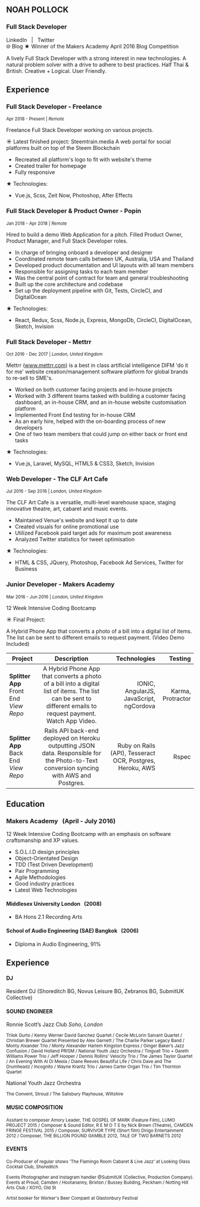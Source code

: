 ## NOAH POLLOCK
### Full Stack Developer

<a style="text-decoration:none" href="https://uk.linkedin.com/in/knowerlittle">LinkedIn</a>
&nbsp; | &nbsp;
<a style="text-decoration:none" href="https://www.twitter.com/knowerlittle">Twitter</a>
<br>
🌐
<a style="text-decoration:none" href="https://knowerlittlemakersblog.herokuapp.com">Blog</a>
★ Winner of the Makers Academy April 2016 Blog Competition

A lively Full Stack Developer with a strong interest in new technologies. A natural problem solver with a drive to adhere to best practices. Half Thai & British. Creative + Logical. User Friendly.

## Experience
### Full Stack Developer - Freelance
<sub>Apr 2018 - Present | _Remote_ </sub>

Freelance Full Stack Developer working on various projects.

☀ Latest finished project: <a style="text-decoration:none" href="https://steemtrain.media">Steemtrain.media</a>
A web portal for social platforms built on top of the Steem Blockchain
* Recreated all platform's logo to fit with website's theme
* Created trailer for homepage
* Fully responsive

★ Technologies: 
* Vue.js, Scss, Zeit Now, Photoshop, After Effects

### Full Stack Developer & Product Owner - Popin 
<sub>Jan 2018 - Apr 2018 | _Remote_</sub>

Hired to build a demo Web Application for a pitch. Filled Product Owner, Product Manager, and Full Stack Developer roles.
* In charge of bringing onboard a developer and designer
* Coordinated remote team calls between UK, Australia, USA and Thailand
* Developed product documentation and UI layouts with all team members
* Responsible for assigning tasks to each team member
* Was the central point of contract for team and general troubleshooting
* Built up the core architecture and codebase
* Set up the deployment pipeline with Git, Tests, CircleCI, and DigitalOcean

★ Technologies: 
* React, Redux, Scss, Node.js, Express, MongoDb, CircleCI, DigitalOcean, Sketch, Invision

### Full Stack Developer - Mettrr
<sub>Oct 2016 - Dec 2017 | _London, United Kingdom_</sub>

Mettrr (www.mettrr.com) is a best in class artificial intelligence DIFM 'do it for me' website creation/management software platform for global brands to re-sell to SME's. 

* Worked on both customer facing projects and in-house projects
* Worked with 3 different teams tasked with building a customer facing dashboard, an in-house CRM, and an in-house website customisation platform
* Implemented Front End testing for in-house CRM
* As an early hire, helped with the on-boarding process of new developers
* One of two team members that could jump on either back or front end tasks

★ Technologies: 
* Vue.js, Laravel, MySQL, HTML5 & CSS3, Sketch, Invision

### Web Developer - The CLF Art Cafe
<sub>Jul 2016 - Sep 2016 | _London, United Kingdom_</sub>

The CLF Art Cafe is a versatile, multi-level warehouse space, staging innovative theatre, art, cabaret and music events.
* Maintained Venue's website and kept it up to date
* Created visuals for online promotional use 
* Utilized Facebook paid target ads for maximum post awareness
* Analyzed Twitter statistics for tweet optimisation 

★ Technologies: 
* HTML & CSS, JQuery, Photoshop, Facebook Ad Services, Twitter for Business

### Junior Developer  - Makers Academy
<sub>Mar 2016 - Jun 2016 | _London, United Kingdom_</sub>

12 Week Intensive Coding Bootcamp

☀ Final Project:

A Hybrid Phone App that converts a photo of a bill into a digital list of items. The list can be sent to different emails to request payment. (Video Demo Included)

| Project     | Description           | Technologies | Testing |
| ------------- |:-------------:| -----:|-----:|
|   **Splitter App** Front End &nbsp; <a style="text-decoration:none"  href="https://github.com/knowerlittle/splitter-frontend">*View Repo*</a>  | A Hybrid Phone App that converts a photo of a bill into a digital list of items. The list can be sent to different emails to request payment. <a style="text-decoration:none" href="https://vimeo.com/knowerlittle/billsplitter">Watch App Video</a>.| IONIC, AngularJS, JavaScript, ngCordova| Karma, Protractor |
|   **Splitter App** Back End &nbsp; <a style="text-decoration:none"  href="https://github.com/knowerlittle/splitter-backend">*View Repo*</a> | Rails API back-end deployed on Heroku outputting JSON data. Responsible for the Photo-to-Text conversion syncing with AWS and Postgres. | Ruby on Rails (API), Tesseract OCR, Postgres, Heroku, AWS  | Rspec |

## Education

### Makers Academy &nbsp; (April - July 2016)
12 Week Intensive Coding Bootcamp with an emphasis on software craftsmanship and XP values.

  * S.O.L.I.D design principles
  * Object-Orientated Design
  * TDD (Test Driven Development)
  * Pair Programming
  * Agile Methodologies
  * Good industry practices
  * Latest Web Technologies

#### Middlesex University London &nbsp; (2008)
* BA Hons 2.1 Recording Arts

#### School of Audio Engineering (SAE) Bangkok &nbsp; (2006)
* Diploma in Audio Engineering, 91%

## Experience

#### DJ
Resident DJ (Shoreditch BG, Novus Leisure BG, Zebranos BG, SubmitUK Collective)

#### SOUND ENGINEER
Ronnie Scott’s Jazz Club *Soho, London* &nbsp;&nbsp;&nbsp;

<sub>Trilok Gurto / Kenny Werner David Sanchez Quartet / Cecile McLorin Salvant Quartet / Christian Brewer Quartet Presented by Alex Garnett /  The Charlie Parker Legacy Band / Monty Alxander Trio / Monty Alexander Harlem Kingston Express / Ginger Baker’s Jazz Confusion / David Holland PRISM / National Youth Jazz Orchestra / Tingvall Trio + Gareth Williams Power Trio / Jeff Hooper / Dennis Rollins’ Velocity Trio / The James Taylor Quartet / An Evening With Al Di Meola / Diane Reeves Beautiful Life / Chris Dave and The Drumheadz / Incognito / Wayne Krantz Trio / James Carter Organ Trio / Tim Thornton Quartet</sub>

National Youth Jazz Orchestra &nbsp;&nbsp;

<sub>The Convent, Stroud / The Salisbury Playhouse, Wiltshire</sub>


#### MUSIC COMPOSITION
<sub>Assitant to composer Amory Leader, THE GOSPEL OF MARK (Feature Film), LUMO PROJECT 2015 / Composer & Sound Editor, R E M O T E by Nick Brown (Theatre), CAMDEN FRINGE FESTIVAL 2015 / Composer, SURVIVOR TYPE (Short film) Dirigo Entertainment 2012 / Composer, THE BILLION POUND GAMBLE 2012, TALE OF TWO BARNETS 2012 </sub>


#### EVENTS
<sub>Co-Producer of regular shows 'The Flamingo Room Cabaret & Live Jazz' at Looking Glass Cocktail Club, Shoreditch</sub>


<sub> Events Photographer and Instagram handler @SubmitUK (Collective, Production Company).
Events at Proud, Camden / Hootananny, Brixton / Bussey Building, Peckham / Notting Hill Arts Club / XOYO, Old St</sub>

<sub> Artist booker for Worker's Beer Compant at Glastonbury Festival</sub>